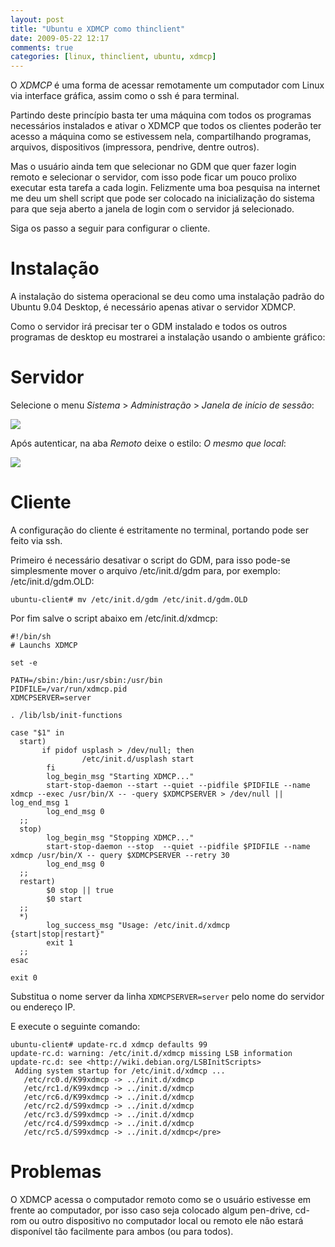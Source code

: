 ```yaml
---
layout: post
title: "Ubuntu e XDMCP como thinclient"
date: 2009-05-22 12:17
comments: true
categories: [linux, thinclient, ubuntu, xdmcp]
---
```


O _XDMCP_ é uma forma de acessar remotamente um computador com Linux via interface gráfica, assim como o ssh é para terminal.

Partindo deste princípio basta ter uma máquina com todos os programas necessários instalados e ativar o XDMCP que todos os clientes poderão ter acesso a máquina como se estivessem nela, compartilhando programas, arquivos, dispositivos (impressora, pendrive, dentre outros).

Mas o usuário ainda tem que selecionar no GDM que quer fazer login remoto e selecionar o servidor, com isso pode ficar um pouco prolixo executar esta tarefa a cada login. Felizmente uma boa pesquisa na internet me deu um shell script que pode ser colocado na inicialização do sistema para que seja aberto a janela de login com o servidor já selecionado.

Siga os passo a seguir para configurar o cliente.

# Instalação

A instalação do sistema operacional se deu como uma instalação padrão do Ubuntu 9.04 Desktop, é necessário apenas ativar o servidor XDMCP.

Como o servidor irá precisar ter o GDM instalado e todos os outros programas de desktop eu mostrarei a instalação usando o ambiente gráfico:

# Servidor

Selecione o menu _Sistema_ > _Administração_ > _Janela de início de sessão_:

<a href="http://picasaweb.google.com/lh/photo/AtZ-COX0MqomW6AdDiG3CQ?feat=embedwebsite"><img src="http://lh3.ggpht.com/_5r9AMhQKuQY/ShbvVQI3cII/AAAAAAAAImw/ZX8rhho7PeY/s400/Captura_de_tela-1.png" /></a>

Após autenticar, na aba _Remoto_ deixe o estilo: _O mesmo que local_:

<a href="http://picasaweb.google.com/lh/photo/2niuukhL6D4a6Jxpg8V8kQ?feat=embedwebsite"><img src="http://lh5.ggpht.com/_5r9AMhQKuQY/Shbv8f8puQI/AAAAAAAAIm0/H5le_OxIqdg/s400/Captura_de_tela-Prefer%C3%AAncias%20da%20janela%20de%20in%C3%ADcio%20de%20sess%C3%A3o.png" /></a>

# Cliente

A configuração do cliente é estritamente no terminal, portando pode ser feito via ssh.

Primeiro é necessário desativar o script do GDM, para isso pode-se simplesmente mover o arquivo /etc/init.d/gdm para, por exemplo: /etc/init.d/gdm.OLD:

    ubuntu-client# mv /etc/init.d/gdm /etc/init.d/gdm.OLD

Por fim salve o script abaixo em /etc/init.d/xdmcp:

    #!/bin/sh
    # Launchs XDMCP
    
    set -e
    
    PATH=/sbin:/bin:/usr/sbin:/usr/bin
    PIDFILE=/var/run/xdmcp.pid
    XDMCPSERVER=server

    . /lib/lsb/init-functions
    
    case "$1" in
      start)
           if pidof usplash > /dev/null; then
                    /etc/init.d/usplash start
            fi
            log_begin_msg "Starting XDMCP..."
            start-stop-daemon --start --quiet --pidfile $PIDFILE --name xdmcp --exec /usr/bin/X -- -query $XDMCPSERVER > /dev/null || log_end_msg 1
            log_end_msg 0
      ;;
      stop)
            log_begin_msg "Stopping XDMCP..."
            start-stop-daemon --stop  --quiet --pidfile $PIDFILE --name xdmcp /usr/bin/X -- query $XDMCPSERVER --retry 30
            log_end_msg 0
      ;;
      restart)
            $0 stop || true
            $0 start
      ;;
      *)
            log_success_msg "Usage: /etc/init.d/xdmcp {start|stop|restart}"
            exit 1
      ;;
    esac

    exit 0

Substitua o nome server da linha ``XDMCPSERVER=server`` pelo nome do servidor ou endereço IP.

E execute o seguinte comando:

    ubuntu-client# update-rc.d xdmcp defaults 99
    update-rc.d: warning: /etc/init.d/xdmcp missing LSB information
    update-rc.d: see <http://wiki.debian.org/LSBInitScripts>
     Adding system startup for /etc/init.d/xdmcp ...
       /etc/rc0.d/K99xdmcp -> ../init.d/xdmcp
       /etc/rc1.d/K99xdmcp -> ../init.d/xdmcp
       /etc/rc6.d/K99xdmcp -> ../init.d/xdmcp
       /etc/rc2.d/S99xdmcp -> ../init.d/xdmcp
       /etc/rc3.d/S99xdmcp -> ../init.d/xdmcp
       /etc/rc4.d/S99xdmcp -> ../init.d/xdmcp
       /etc/rc5.d/S99xdmcp -> ../init.d/xdmcp</pre>

# Problemas

O XDMCP acessa o computador remoto como se o usuário estivesse em frente ao computador, por isso caso seja colocado algum pen-drive, cd-rom ou outro dispositivo no computador local ou remoto ele não estará disponível tão facilmente para ambos (ou para todos).
